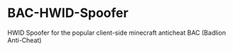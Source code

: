 # BAC-HWID-Spoofer
HWID Spoofer for the popular client-side minecraft anticheat BAC (Badlion Anti-Cheat)
